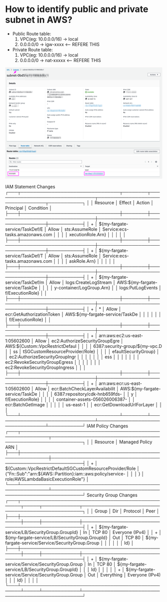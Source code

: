 # How to identify public and private subnet in AWS?

  - Public Route table:
    1. VPC(eg: 10.0.0.0/16) -> local
    2. 0.0.0.0/0 -> igw-xxxx  <-- REFERE THIS
  - Private Route table:
    1. VPC(eg: 10.0.0.0/16) -> local
    2. 0.0.0.0/0 -> nat-xxxxx <-- REFERE THIS

![alt text](./images/img_subnet.png "Subnet")

IAM Statement Changes
┌───┬────────────────────────────────┬────────┬────────────────────────────────┬─────────────────────────────────┬───────────┐
│   │ Resource                       │ Effect │ Action                         │ Principal                       │ Condition │
├───┼────────────────────────────────┼────────┼────────────────────────────────┼─────────────────────────────────┼───────────┤
│ + │ ${my-fargate-service/TaskDef/E │ Allow  │ sts:AssumeRole                 │ Service:ecs-tasks.amazonaws.com │           │
│   │ xecutionRole.Arn}              │        │                                │                                 │           │
├───┼────────────────────────────────┼────────┼────────────────────────────────┼─────────────────────────────────┼───────────┤
│ + │ ${my-fargate-service/TaskDef/T │ Allow  │ sts:AssumeRole                 │ Service:ecs-tasks.amazonaws.com │           │
│   │ askRole.Arn}                   │        │                                │                                 │           │
├───┼────────────────────────────────┼────────┼────────────────────────────────┼─────────────────────────────────┼───────────┤
│ + │ ${my-fargate-service/TaskDef/m │ Allow  │ logs:CreateLogStream           │ AWS:${my-fargate-service/TaskDe │           │
│   │ y-container/LogGroup.Arn}      │        │ logs:PutLogEvents              │ f/ExecutionRole}                │           │
├───┼────────────────────────────────┼────────┼────────────────────────────────┼─────────────────────────────────┼───────────┤
│ + │ *                              │ Allow  │ ecr:GetAuthorizationToken      │ AWS:${my-fargate-service/TaskDe │           │
│   │                                │        │                                │ f/ExecutionRole}                │           │
├───┼────────────────────────────────┼────────┼────────────────────────────────┼─────────────────────────────────┼───────────┤
│ + │ arn:aws:ec2:us-east-1:05602600 │ Allow  │ ec2:AuthorizeSecurityGroupEgre │ AWS:${Custom::VpcRestrictDefaul │           │
│   │ 6387:security-group/${my-vpc.D │        │ ss                             │ tSGCustomResourceProvider/Role} │           │
│   │ efaultSecurityGroup}           │        │ ec2:AuthorizeSecurityGroupIngr │                                 │           │
│   │                                │        │ ess                            │                                 │           │
│   │                                │        │ ec2:RevokeSecurityGroupEgress  │                                 │           │
│   │                                │        │ ec2:RevokeSecurityGroupIngress │                                 │           │
├───┼────────────────────────────────┼────────┼────────────────────────────────┼─────────────────────────────────┼───────────┤
│ + │ arn:aws:ecr:us-east-1:05602600 │ Allow  │ ecr:BatchCheckLayerAvailabilit │ AWS:${my-fargate-service/TaskDe │           │
│   │ 6387:repository/cdk-hnb659fds- │        │ y                              │ f/ExecutionRole}                │           │
│   │ container-assets-056026006387- │        │ ecr:BatchGetImage              │                                 │           │
│   │ us-east-1                      │        │ ecr:GetDownloadUrlForLayer     │                                 │           │
└───┴────────────────────────────────┴────────┴────────────────────────────────┴─────────────────────────────────┴───────────┘
IAM Policy Changes
┌───┬───────────────────────────────────────────────────────────┬────────────────────────────────────────────────────────────┐
│   │ Resource                                                  │ Managed Policy ARN                                         │
├───┼───────────────────────────────────────────────────────────┼────────────────────────────────────────────────────────────┤
│ + │ ${Custom::VpcRestrictDefaultSGCustomResourceProvider/Role │ {"Fn::Sub":"arn:${AWS::Partition}:iam::aws:policy/service- │
│   │ }                                                         │ role/AWSLambdaBasicExecutionRole"}                         │
└───┴───────────────────────────────────────────────────────────┴────────────────────────────────────────────────────────────┘
Security Group Changes
┌───┬──────────────────────────────────────────────────┬─────┬────────────┬──────────────────────────────────────────────────┐
│   │ Group                                            │ Dir │ Protocol   │ Peer                                             │
├───┼──────────────────────────────────────────────────┼─────┼────────────┼──────────────────────────────────────────────────┤
│ + │ ${my-fargate-service/LB/SecurityGroup.GroupId}   │ In  │ TCP 80     │ Everyone (IPv4)                                  │
│ + │ ${my-fargate-service/LB/SecurityGroup.GroupId}   │ Out │ TCP 80     │ ${my-fargate-service/Service/SecurityGroup.Group │
│   │                                                  │     │            │ Id}                                              │
├───┼──────────────────────────────────────────────────┼─────┼────────────┼──────────────────────────────────────────────────┤
│ + │ ${my-fargate-service/Service/SecurityGroup.Group │ In  │ TCP 80     │ ${my-fargate-service/LB/SecurityGroup.GroupId}   │
│   │ Id}                                              │     │            │                                                  │
│ + │ ${my-fargate-service/Service/SecurityGroup.Group │ Out │ Everything │ Everyone (IPv4)                                  │
│   │ Id}                                              │     │            │                                                  │
└───┴──────────────────────────────────────────────────┴─────┴────────────┴──────────────────────────────────────────────────┘